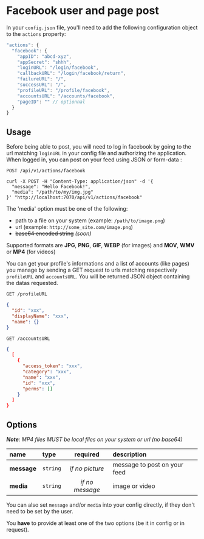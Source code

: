 # Facebook user and page post

In your `config.json` file, you'll need to add the following configuration object to the `actions` property:

```js
"actions": {
  "facebook": {
    "appID": "abcd-xyz",
    "appSecret": "shhh",
    "loginURL": "/login/facebook",
    "callbackURL": "/login/facebook/return",
    "failureURL": "/",
    "successURL": "/",
    "profileURL": "/profile/facebook",
    "accountsURL": "/accounts/facebook",
    "pageID": "" // optionnal
  }
}
```

## Usage

Before being able to post, you will need to log in facebook by going to the url matching `loginURL` in your config file and authorizing the application.
When logged in, you can post on your feed using JSON or form-data :

`POST /api/v1/actions/facebook`

```cURL
curl -X POST -H "Content-Type: application/json" -d '{
  "message": "Hello Facebook!",
  "media": "/path/to/my/img.jpg"
}' "http://localhost:7070/api/v1/actions/facebook"
```

The 'media' option must be one of the following:
 * path to a file on your system (example: `/path/to/image.png`)
 * url (example: `http://some_site.com/image.png`)
 * ~~base64 encoded string~~ *(soon)*

Supported formats are **JPG**, **PNG**, **GIF**, **WEBP** (for images) and **MOV**, **WMV** or **MP4** (for videos)

You can get your profile's informations and a list of accounts (like pages) you manage by sending a GET request to urls matching respectively `profileURL` and `accountsURL`.
You will be returned JSON object containing the datas requested.

`GET /profileURL`
```json
{
  "id": "xxx",
  "displayName": "xxx",
  "name": {}
}
```

`GET /accountsURL`
```json
{
  [
    {
      "access_token": "xxx",
      "category": "xxx",
      "name": "xxx",
      "id": "xxx",
      "perms": []
    }
  ]
}
```

<!-- When you log in, an array of pages you manage is stored in `userAccounts`.
You can switch the current used id to post on a page or on your feed by calling the function `setID(newId)` and it will set the access token accordingly.
To switch back to your account, you can call `setID('me')` or just call it with you account's ID. -->

## Options

_**Note**: MP4 files MUST be local files on your system or url (no base64)_

|name|type|required|description|
|:---|:---|:---:|:---|
|**message**|`string`|*if no picture*|message to post on your feed|
|**media**|`string`|*if no message*|image or video|

You can also set `message` and/or `media` into your config directly, if they don't need to be set by the user.

You **have** to provide at least one of the two options (be it in config or in request).
